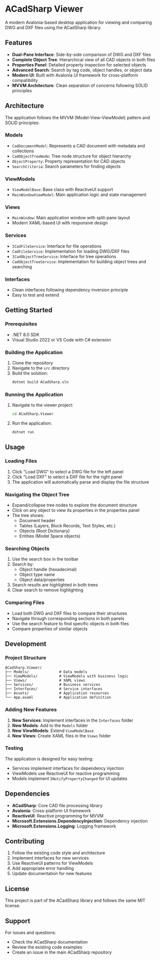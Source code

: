 # ACadSharp Viewer

A modern Avalonia-based desktop application for viewing and comparing DWG and DXF files using the ACadSharp library.

## Features

- **Dual-Pane Interface**: Side-by-side comparison of DWG and DXF files
- **Complete Object Tree**: Hierarchical view of all CAD objects in both files
- **Properties Panel**: Detailed property inspection for selected objects
- **Advanced Search**: Search by tag code, object handles, or object data
- **Modern UI**: Built with Avalonia UI framework for cross-platform compatibility
- **MVVM Architecture**: Clean separation of concerns following SOLID principles

## Architecture

The application follows the MVVM (Model-View-ViewModel) pattern and SOLID principles:

### Models
- `CadDocumentModel`: Represents a CAD document with metadata and collections
- `CadObjectTreeNode`: Tree node structure for object hierarchy
- `ObjectProperty`: Property representation for CAD objects
- `SearchCriteria`: Search parameters for finding objects

### ViewModels
- `ViewModelBase`: Base class with ReactiveUI support
- `MainWindowViewModel`: Main application logic and state management

### Views
- `MainWindow`: Main application window with split-pane layout
- Modern XAML-based UI with responsive design

### Services
- `ICadFileService`: Interface for file operations
- `CadFileService`: Implementation for loading DWG/DXF files
- `ICadObjectTreeService`: Interface for tree operations
- `CadObjectTreeService`: Implementation for building object trees and searching

### Interfaces
- Clean interfaces following dependency inversion principle
- Easy to test and extend

## Getting Started

### Prerequisites

- .NET 8.0 SDK
- Visual Studio 2022 or VS Code with C# extension

### Building the Application

1. Clone the repository
2. Navigate to the `src` directory
3. Build the solution:
   ```bash
   dotnet build ACadSharp.sln
   ```

### Running the Application

1. Navigate to the viewer project:
   ```bash
   cd ACadSharp.Viewer
   ```

2. Run the application:
   ```bash
   dotnet run
   ```

## Usage

### Loading Files

1. Click "Load DWG" to select a DWG file for the left panel
2. Click "Load DXF" to select a DXF file for the right panel
3. The application will automatically parse and display the file structure

### Navigating the Object Tree

- Expand/collapse tree nodes to explore the document structure
- Click on any object to view its properties in the properties panel
- The tree shows:
  - Document header
  - Tables (Layers, Block Records, Text Styles, etc.)
  - Objects (Root Dictionary)
  - Entities (Model Space objects)

### Searching Objects

1. Use the search box in the toolbar
2. Search by:
   - Object handle (hexadecimal)
   - Object type name
   - Object data/properties
3. Search results are highlighted in both trees
4. Clear search to remove highlighting

### Comparing Files

- Load both DWG and DXF files to compare their structures
- Navigate through corresponding sections in both panels
- Use the search feature to find specific objects in both files
- Compare properties of similar objects

## Development

### Project Structure

```
ACadSharp.Viewer/
├── Models/              # Data models
├── ViewModels/          # ViewModels with business logic
├── Views/               # XAML views
├── Services/            # Business services
├── Interfaces/          # Service interfaces
├── Assets/              # Application resources
└── App.axaml            # Application definition
```

### Adding New Features

1. **New Services**: Implement interfaces in the `Interfaces` folder
2. **New Models**: Add to the `Models` folder
3. **New ViewModels**: Extend `ViewModelBase`
4. **New Views**: Create XAML files in the `Views` folder

### Testing

The application is designed for easy testing:
- Services implement interfaces for dependency injection
- ViewModels use ReactiveUI for reactive programming
- Models implement `INotifyPropertyChanged` for UI updates

## Dependencies

- **ACadSharp**: Core CAD file processing library
- **Avalonia**: Cross-platform UI framework
- **ReactiveUI**: Reactive programming for MVVM
- **Microsoft.Extensions.DependencyInjection**: Dependency injection
- **Microsoft.Extensions.Logging**: Logging framework

## Contributing

1. Follow the existing code style and architecture
2. Implement interfaces for new services
3. Use ReactiveUI patterns for ViewModels
4. Add appropriate error handling
5. Update documentation for new features

## License

This project is part of the ACadSharp library and follows the same MIT license.

## Support

For issues and questions:
- Check the ACadSharp documentation
- Review the existing code examples
- Create an issue in the main ACadSharp repository 